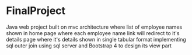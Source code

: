 # FinalProject
Java web project built on mvc architecture where list of employee names shown in home page where each employee name link will redirect to it's details page where it's details shown in single tabular format implementing sql outer join using sql server and Bootstrap 4 to design its view part
